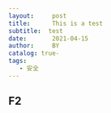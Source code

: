```yaml
---
layout:     post
title:      This is a test	
subtitle:  test
date:       2021-04-15
author:     BY
catalog: true-
tags:
   - 安全
---
```


## F2

